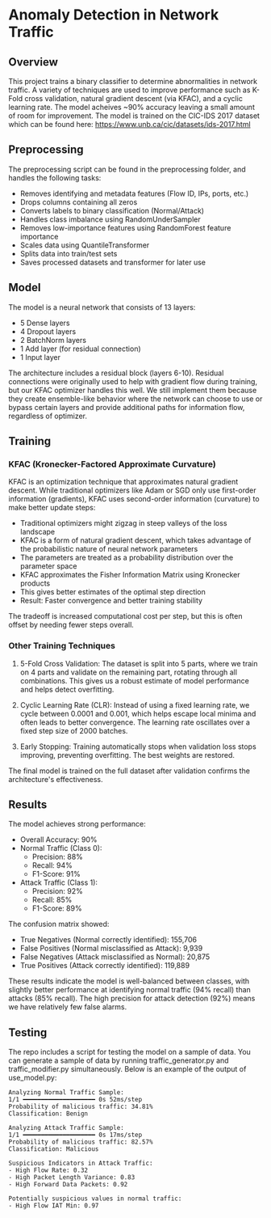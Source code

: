 # Anomaly Detection in Network Traffic

## Overview

This project trains a binary classifier to determine abnormalities in network traffic. A variety of techniques are used to improve performance such as K-Fold cross validation, 
natural gradient descent (via KFAC), and a cyclic learning rate. The model acheives ~90% accuracy leaving a small amount of room for improvement. The model is trained on the CIC-IDS 2017 dataset 
which can be found here: https://www.unb.ca/cic/datasets/ids-2017.html

## Preprocessing

The preprocessing script can be found in the preprocessing folder, and handles the following tasks:
- Removes identifying and metadata features (Flow ID, IPs, ports, etc.)
- Drops columns containing all zeros
- Converts labels to binary classification (Normal/Attack)
- Handles class imbalance using RandomUnderSampler
- Removes low-importance features using RandomForest feature importance
- Scales data using QuantileTransformer
- Splits data into train/test sets
- Saves processed datasets and transformer for later use

## Model

The model is a neural network that consists of 13 layers: 

- 5 Dense layers
- 4 Dropout layers
- 2 BatchNorm layers
- 1 Add layer (for residual connection)
- 1 Input layer

The architecture includes a residual block (layers 6-10). Residual connections were originally used to help with gradient flow during training, but our KFAC optimizer handles this well. We still implement them because they create ensemble-like behavior where the network can choose to use or bypass certain layers and provide additional paths for information flow, regardless of optimizer.

## Training

### KFAC (Kronecker-Factored Approximate Curvature)
KFAC is an optimization technique that approximates natural gradient descent. While traditional optimizers like Adam or SGD only use first-order information (gradients), KFAC uses second-order information (curvature) to make better update steps:

- Traditional optimizers might zigzag in steep valleys of the loss landscape
- KFAC is a form of natural gradient descent, which takes advantage of the probabilistic nature of neural network parameters
- The parameters are treated as a probability distribution over the parameter space
- KFAC approximates the Fisher Information Matrix using Kronecker products
- This gives better estimates of the optimal step direction
- Result: Faster convergence and better training stability

The tradeoff is increased computational cost per step, but this is often offset by needing fewer steps overall.

### Other Training Techniques
1. 5-Fold Cross Validation: The dataset is split into 5 parts, where we train on 4 parts and validate on the remaining part, rotating through all combinations. This gives us a robust estimate of model performance and helps detect overfitting.

2. Cyclic Learning Rate (CLR): Instead of using a fixed learning rate, we cycle between 0.0001 and 0.001, which helps escape local minima and often leads to better convergence. The learning rate oscillates over a fixed step size of 2000 batches.

3. Early Stopping: Training automatically stops when validation loss stops improving, preventing overfitting. The best weights are restored.

The final model is trained on the full dataset after validation confirms the architecture's effectiveness.


## Results

The model achieves strong performance:

- Overall Accuracy: 90%
- Normal Traffic (Class 0):
  - Precision: 88%
  - Recall: 94%
  - F1-Score: 91%
- Attack Traffic (Class 1):
  - Precision: 92%
  - Recall: 85%
  - F1-Score: 89%

The confusion matrix showed:
- True Negatives (Normal correctly identified): 155,706
- False Positives (Normal misclassified as Attack): 9,939
- False Negatives (Attack misclassified as Normal): 20,875
- True Positives (Attack correctly identified): 119,889

These results indicate the model is well-balanced between classes, with slightly better performance at identifying normal traffic (94% recall) than attacks (85% recall). The high precision for attack detection (92%) means we have relatively few false alarms.

## Testing

The repo includes a script for testing the model on a sample of data. You can generate a sample of data by running traffic_generator.py and traffic_modifier.py simultaneously. Below is an example of the output of use_model.py:

```
Analyzing Normal Traffic Sample:
1/1 ━━━━━━━━━━━━━━━━━━━━ 0s 52ms/step
Probability of malicious traffic: 34.81%
Classification: Benign

Analyzing Attack Traffic Sample:
1/1 ━━━━━━━━━━━━━━━━━━━━ 0s 17ms/step
Probability of malicious traffic: 82.57%
Classification: Malicious

Suspicious Indicators in Attack Traffic:
- High Flow Rate: 0.32
- High Packet Length Variance: 0.83
- High Forward Data Packets: 0.92

Potentially suspicious values in normal traffic:
- High Flow IAT Min: 0.97
```